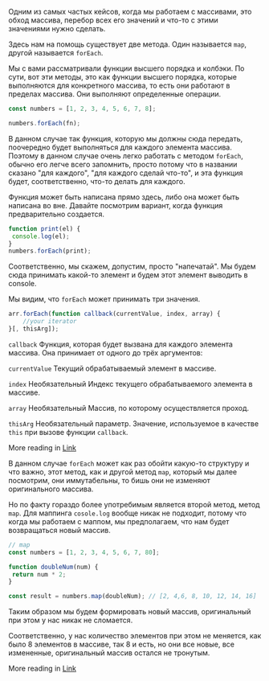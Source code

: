 Одним из самых частых кейсов, когда мы работаем с массивами, это обход массива, перебор
всех его значений и что-то с этими значениями
нужно сделать. 

Здесь нам на помощь существует две метода. Один называется `map`, другой называется `forEach`.

Мы с вами рассматривали функции высшего порядка и колбэки. По сути, вот эти методы, это как функции высшего порядка, которые выполняются для конкретного массива, то есть они работают в пределах массива. Они выполняют определенные операции.
```js
const numbers = [1, 2, 3, 4, 5, 6, 7, 8];

numbers.forEach(fn);
```
В данном случае так функция, которую мы должны сюда передать, поочередно будет выполняться
для каждого элемента массива. 
Поэтому в данном случае очень легко работать с методом `forEach`, обычно его легче всего запомнить, просто потому что в названии сказано "для каждого", "для каждого сделай что-то", и эта функция будет, соответственно, что-то делать для каждого.

Функция может быть написана прямо здесь, либо она может быть написана во вне. 
Давайте посмотрим вариант, когда функция предварительно создается.
```js
function print(el) {
 console.log(el);
}
numbers.forEach(print);
```
Соответственно, мы скажем, допустим, просто "напечатай".  Мы будем сюда принимать
какой-то элемент  и будем этот элемент выводить в console. 

Мы видим, что `forEach` может принимать три значения.
```js
arr.forEach(function callback(currentValue, index, array) {
    //your iterator
}[, thisArg]);
```

`callback`
Функция, которая будет вызвана для каждого элемента массива. Она принимает от одного до трёх аргументов:

`currentValue`
Текущий обрабатываемый элемент в массиве.

`index` Необязательный
Индекс текущего обрабатываемого элемента в массиве.

`array` Необязательный
Массив, по которому осуществляется проход.

`thisArg`
Необязательный параметр. Значение, используемое в качестве `this` при вызове функции `callback`.

More reading in [Link](https://developer.mozilla.org/ru/docs/Web/JavaScript/Reference/Global_Objects/Array/forEach)

В данном случае `forEach` может как раз обойти какую-то структуру и что важно, этот метод,
как и другой метод `map`, который мы далее посмотрим, они иммутабельны, то бишь они не изменяют оригинального массива.

Но по факту гораздо более употребимым является второй метод, метод `map`. 
Для маппинга `cosole.log` вообще никак не подходит, потому что когда мы работаем с маппом, мы предполагаем, что нам будет возвращаться новый массив.
```js
// map 
const numbers = [1, 2, 3, 4, 5, 6, 7, 80];

function doubleNum(num) {
 return num * 2;
}

const result = numbers.map(doubleNum); // [2, 4,6, 8, 10, 12, 14, 16]
```
Таким образом мы будем формировать новый массив, оригинальный при этом у нас
никак не сломается. 

Соответственно, у нас количество
элементов при этом не меняется, как было 8 элементов в массиве, так 8 и есть, но они все новые, все измененные, оригинальный массив
остался не тронутым. 

More reading in [Link](https://developer.mozilla.org/ru/docs/Web/JavaScript/Reference/Global_Objects/Array/map)

